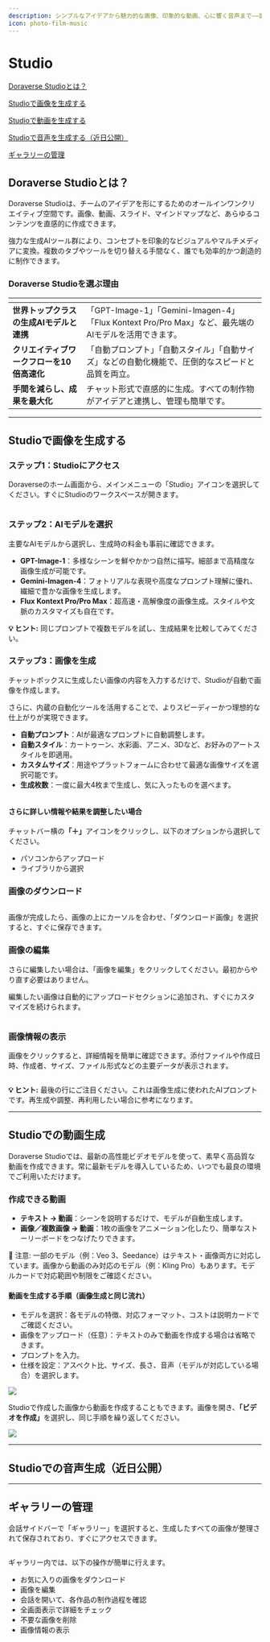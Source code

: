 ```yaml
---
description: シンプルなアイデアから魅力的な画像、印象的な動画、心に響く音声まで——面倒なデザインツールは不要です。
icon: photo-film-music
---
```


# Studio

[Doraverse Studioとは？](studio.md#what-is-doraverse-studio)

[Studioで画像を生成する](studio.md#image-generation-with-studio)

[Studioで動画を生成する](studio.md#video-generation-with-studio-coming-soon)

[Studioで音声を生成する（近日公開）](studio.md#audio-generation-with-studio-coming-soon)

[ギャラリーの管理](studio.md#manage-your-gallery)

## Doraverse Studioとは？

Doraverse Studioは、チームのアイデアを形にするためのオールインワンクリエイティブ空間です。画像、動画、スライド、マインドマップなど、あらゆるコンテンツを直感的に作成できます。

強力な生成AIツール群により、コンセプトを印象的なビジュアルやマルチメディアに変換。複数のタブやツールを切り替える手間なく、誰でも効率的かつ創造的に制作できます。

### Doraverse Studioを選ぶ理由

<table data-view="cards"><thead><tr><th></th><th></th></tr></thead><tbody><tr><td><strong>世界トップクラスの生成AIモデルと連携</strong></td><td>「GPT-Image-1」「Gemini-Imagen-4」「Flux Kontext Pro/Pro Max」など、最先端のAIモデルを活用できます。</td></tr><tr><td><strong>クリエイティブワークフローを10倍高速化</strong></td><td>「自動プロンプト」「自動スタイル」「自動サイズ」などの自動化機能で、圧倒的なスピードと品質を両立。</td></tr><tr><td><strong>手間を減らし、成果を最大化</strong></td><td>チャット形式で直感的に生成。すべての制作物がアイデアと連携し、管理も簡単です。</td></tr></tbody></table>



***

## Studioで画像を生成する

### ステップ1：Studioにアクセス&#x20;

Doraverseのホーム画面から、メインメニューの「Studio」アイコンを選択してください。すぐにStudioのワークスペースが開きます。

<figure><img src="../.gitbook/assets/Studio for image.png" alt=""><figcaption></figcaption></figure>

### ステップ2：AIモデルを選択

主要なAIモデルから選択し、生成時の料金も事前に確認できます。

* **GPT-Image-1**：多様なシーンを鮮やかかつ自然に描写。細部まで高精度な画像生成が可能です。
* **Gemini-Imagen-4**：フォトリアルな表現や高度なプロンプト理解に優れ、繊細で豊かな画像を生成します。
* **Flux Kontext Pro/Pro Max**：超高速・高解像度の画像生成。スタイルや文脈のカスタマイズも自在です。

**💡 ヒント:** 同じプロンプトで複数モデルを試し、生成結果を比較してみてください。

### ステップ3：画像を生成

チャットボックスに生成したい画像の内容を入力するだけで、Studioが自動で画像を作成します。

さらに、内蔵の自動化ツールを活用することで、よりスピーディーかつ理想的な仕上がりが実現できます。

* **自動プロンプト**：AIが最適なプロンプトに自動調整します。
* **自動スタイル**：カートゥーン、水彩画、アニメ、3Dなど、お好みのアートスタイルを即適用。
* **カスタムサイズ**：用途やプラットフォームに合わせて最適な画像サイズを選択可能です。
* **生成枚数**：一度に最大4枚まで生成し、気に入ったものを選べます。

<figure><img src="../.gitbook/assets/Image generation.png" alt=""><figcaption></figcaption></figure>

#### さらに詳しい情報や結果を調整したい場合

チャットバー横&#x306E;**「＋」**&#x30A2;イコンをクリックし、以下のオプションから選択してください。

* パソコンからアップロード
* ライブラリから選択

### 画像のダウンロード

<figure><img src="../.gitbook/assets/Continue Edit.png" alt=""><figcaption></figcaption></figure>

画像が完成したら、画像の上にカーソルを合わせ、「ダウンロード画像」を選択すると、すぐに保存できます。

### 画像の編集

さらに編集したい場合は、「画像を編集」をクリックしてください。最初からやり直す必要はありません。

編集したい画像は自動的にアップロードセクションに追加され、すぐにカスタマイズを続けられます。

<figure><img src="../.gitbook/assets/Continue Editing 2.png" alt=""><figcaption></figcaption></figure>

### 画像情報の表示

画像をクリックすると、詳細情報を簡単に確認できます。添付ファイルや作成日時、作成者、サイズ、ファイル形式などの主要データが表示されます。

<figure><img src="../.gitbook/assets/Image Info.png" alt=""><figcaption></figcaption></figure>

**💡 ヒント:** 最後の行にご注目ください。これは画像生成に使われたAIプロンプトです。再生成や調整、再利用したい場合に参考になります。

***

## Studioでの動画生成

Doraverse Studioでは、最新の高性能ビデオモデルを使って、素早く高品質な動画を作成できます。常に最新モデルを導入しているため、いつでも最良の環境でご利用いただけます。

### 作成できる動画

* **テキスト → 動画**：シーンを説明するだけで、モデルが自動生成します。
* **画像／複数画像 → 動画**：1枚の画像をアニメーション化したり、簡単なストーリーボードをつなげたりできます。

📌 注意: 一部のモデル（例：Veo 3、Seedance）はテキスト・画像両方に対応しています。画像から動画のみ対応のモデル（例：Kling Pro）もあります。モデルカードで対応範囲や制限をご確認ください。

#### 動画を生成する手順（画像生成と同じ流れ） <a href="#to-generate-a-video-same-flow-as-image-generation" id="to-generate-a-video-same-flow-as-image-generation"></a>

* モデルを選択：各モデルの特徴、対応フォーマット、コストは説明カードでご確認ください。
* 画像をアップロード（任意）：テキストのみで動画を作成する場合は省略できます。
* プロンプトを入力。
* 仕様を設定：アスペクト比、サイズ、長さ、音声（モデルが対応している場合）を選択します。

![](https://help.doraverse.com/~gitbook/image?url=https%3A%2F%2F82687067-files.gitbook.io%2F%7E%2Ffiles%2Fv0%2Fb%2Fgitbook-x-prod.appspot.com%2Fo%2Fspaces%252FbDXFRztwECY7ehfFFQoP%252Fuploads%252FRrHudKzgIESvAq456egf%252FScreenshot%25202025-10-23%2520at%252021.35.28.png%3Falt%3Dmedia%26token%3D7e493552-0a07-4163-a1c7-70da73c097d9\&width=768\&dpr=4\&quality=100\&sign=44a246c5\&sv=2)

Studioで作成した画像から動画を作成することもできます。画像を開き、**「ビデオを作成」**&#x3092;選択し、同じ手順を繰り返してください。

![](https://help.doraverse.com/~gitbook/image?url=https%3A%2F%2F82687067-files.gitbook.io%2F%7E%2Ffiles%2Fv0%2Fb%2Fgitbook-x-prod.appspot.com%2Fo%2Fspaces%252FbDXFRztwECY7ehfFFQoP%252Fuploads%252FW6enLYgZJUWNXiYUKAcu%252FScreenshot%25202025-10-23%2520at%252021.27.39.png%3Falt%3Dmedia%26token%3D9d470c52-a855-4455-ac7d-0e8993782f49\&width=768\&dpr=4\&quality=100\&sign=a466e7e6\&sv=2)

***

## Studioでの音声生成（近日公開）

***

## ギャラリーの管理

会話サイドバーで「ギャラリー」を選択すると、生成したすべての画像が整理されて保存されており、すぐにアクセスできます。

<figure><img src="../.gitbook/assets/Gallery.png" alt=""><figcaption></figcaption></figure>

ギャラリー内では、以下の操作が簡単に行えます。

* お気に入りの画像をダウンロード
* 画像を編集
* 会話を開いて、各作品の制作過程を確認
* 全画面表示で詳細をチェック
* 不要な画像を削除
* 画像情報の表示
